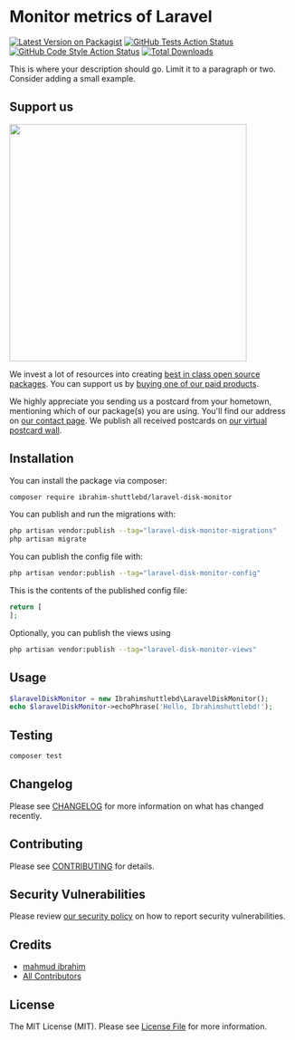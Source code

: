 # Monitor metrics of Laravel

[![Latest Version on Packagist](https://img.shields.io/packagist/v/ibrahim-shuttlebd/laravel-disk-monitor.svg?style=flat-square)](https://packagist.org/packages/ibrahim-shuttlebd/laravel-disk-monitor)
[![GitHub Tests Action Status](https://img.shields.io/github/actions/workflow/status/ibrahim-shuttlebd/laravel-disk-monitor/run-tests.yml?branch=main&label=tests&style=flat-square)](https://github.com/ibrahim-shuttlebd/laravel-disk-monitor/actions?query=workflow%3Arun-tests+branch%3Amain)
[![GitHub Code Style Action Status](https://img.shields.io/github/actions/workflow/status/ibrahim-shuttlebd/laravel-disk-monitor/fix-php-code-style-issues.yml?branch=main&label=code%20style&style=flat-square)](https://github.com/ibrahim-shuttlebd/laravel-disk-monitor/actions?query=workflow%3A"Fix+PHP+code+style+issues"+branch%3Amain)
[![Total Downloads](https://img.shields.io/packagist/dt/ibrahim-shuttlebd/laravel-disk-monitor.svg?style=flat-square)](https://packagist.org/packages/ibrahim-shuttlebd/laravel-disk-monitor)

This is where your description should go. Limit it to a paragraph or two. Consider adding a small example.

## Support us

[<img src="https://github-ads.s3.eu-central-1.amazonaws.com/laravel-disk-monitor.jpg?t=1" width="419px" />](https://spatie.be/github-ad-click/laravel-disk-monitor)

We invest a lot of resources into creating [best in class open source packages](https://spatie.be/open-source). You can support us by [buying one of our paid products](https://spatie.be/open-source/support-us).

We highly appreciate you sending us a postcard from your hometown, mentioning which of our package(s) you are using. You'll find our address on [our contact page](https://spatie.be/about-us). We publish all received postcards on [our virtual postcard wall](https://spatie.be/open-source/postcards).

## Installation

You can install the package via composer:

```bash
composer require ibrahim-shuttlebd/laravel-disk-monitor
```

You can publish and run the migrations with:

```bash
php artisan vendor:publish --tag="laravel-disk-monitor-migrations"
php artisan migrate
```

You can publish the config file with:

```bash
php artisan vendor:publish --tag="laravel-disk-monitor-config"
```

This is the contents of the published config file:

```php
return [
];
```

Optionally, you can publish the views using

```bash
php artisan vendor:publish --tag="laravel-disk-monitor-views"
```

## Usage

```php
$laravelDiskMonitor = new Ibrahimshuttlebd\LaravelDiskMonitor();
echo $laravelDiskMonitor->echoPhrase('Hello, Ibrahimshuttlebd!');
```

## Testing

```bash
composer test
```

## Changelog

Please see [CHANGELOG](CHANGELOG.md) for more information on what has changed recently.

## Contributing

Please see [CONTRIBUTING](CONTRIBUTING.md) for details.

## Security Vulnerabilities

Please review [our security policy](../../security/policy) on how to report security vulnerabilities.

## Credits

- [mahmud ibrahim](https://github.com/ibrahim-shuttlebd)
- [All Contributors](../../contributors)

## License

The MIT License (MIT). Please see [License File](LICENSE.md) for more information.
